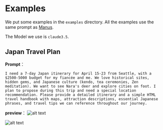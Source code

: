 # Examples
We put some examples in the `examples` directory. All the examples use the same prompt as [Manus](https://manus.im/?utm_source=ai-bot.cn). 

The Model we use is `claude3.5`.

## Japan Travel Plan
**Prompt**：
```
I need a 7-day Japan itinerary for April 15-23 from Seattle, with a $2500-5000 budget for my fiancée and me. We love historical sites, hidden gems, and Japanese culture (kendo, tea ceremonies, Zen meditation). We want to see Nara's deer and explore cities on foot. I plan to propose during this trip and need a special location recommendation. Please provide a detailed itinerary and a simple HTML travel handbook with maps, attraction descriptions, essential Japanese phrases, and travel tips we can reference throughout our journey.
```
**preview**：
![alt text](./pictures/japan-travel-plan-1.png)

![alt text](./pictures/japan-travel-plan-2.png)


